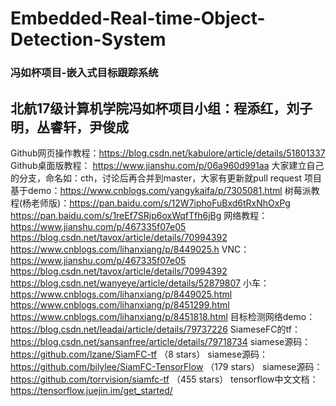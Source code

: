 # **Embedded-Real-time-Object-Detection-System**
### 冯如杯项目-嵌入式目标跟踪系统



## 北航17级计算机学院冯如杯项目小组：程添红，刘子明，丛睿轩，尹俊成

Github网页操作教程：https://blog.csdn.net/kabulore/article/details/51801337 Github桌面版教程： https://www.jianshu.com/p/06a960d991aa
大家建立自己的分支，命名如：cth，讨论后再合并到master，大家有更新就pull request
项目基于demo：https://www.cnblogs.com/yangykaifa/p/7305081.html
树莓派教程(杨老师版)：https://pan.baidu.com/s/12W7iphoFuBxd6tRxNhOxPg https://pan.baidu.com/s/1reEf7SRjp6oxWqfTfh6jBg
网络教程： https://www.jianshu.com/p/467335f07e05 https://blog.csdn.net/tavox/article/details/70994392 https://www.cnblogs.com/lihanxiang/p/8449025.h
VNC： https://www.jianshu.com/p/467335f07e05 https://blog.csdn.net/tavox/article/details/70994392 https://blog.csdn.net/wanyeye/article/details/52879807
小车： https://www.cnblogs.com/lihanxiang/p/8449025.html https://www.cnblogs.com/lihanxiang/p/8451299.html https://www.cnblogs.com/lihanxiang/p/8451818.html
目标检测网络demo：https://blog.csdn.net/leadai/article/details/79737226
SiameseFC的tf：https://blog.csdn.net/sansanfree/article/details/79718734 siamese源码：https://github.com/lzane/SiamFC-tf （8 stars） siamese源码：https://github.com/bilylee/SiamFC-TensorFlow （179 stars） siamese源码： https://github.com/torrvision/siamfc-tf （455 stars）
tensorflow中文文档：https://tensorflow.juejin.im/get_started/